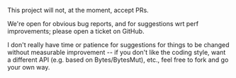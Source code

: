 This project will not, at the moment, accept PRs. 

We're open for obvious bug reports, and for suggestions wrt perf improvements; please open a ticket on GitHub. 

I don't really have time or patience for suggestions for things to be changed without measurable improvement -- if you
don't like the coding style, want a different API (e.g. based on Bytes/BytesMut), etc., feel free to fork and go your
own way.
